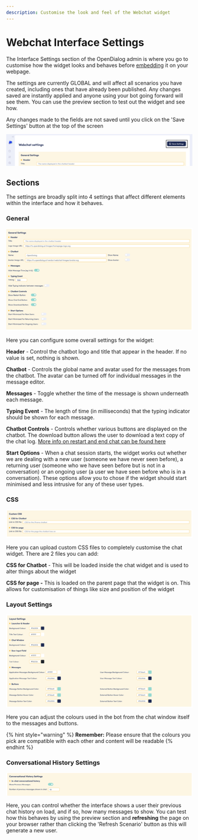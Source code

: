```yaml
---
description: Customise the look and feel of the Webchat widget
---
```


# Webchat Interface Settings

The Interface Settings section of the OpenDialog admin is where you go to customise how the widget looks and behaves before [embedding](../integrating-with-opendialog/webchat/load-webchat-within-a-page-element.md) it on your webpage.

The settings are currently GLOBAL and will affect all scenarios you have created, including ones that have already been published. Any changes saved are instantly applied and anyone using your bot going forward will see them. You can use the preview section to test out the widget and see how.

Any changes made to the fields are not saved until you click on the 'Save Settings' button at the top of the screen

![Save your settings changes using the save button](<../.gitbook/assets/image (359).png>)

## Sections

The settings are broadly split into 4 settings that affect different elements within the interface and how it behaves.

### General

![The General settings](<../.gitbook/assets/image (419).png>)

Here you can configure some overall settings for the widget:

**Header** - Control the chatbot logo and title that appear in the header. If no value is set, nothing is shown.

**Chatbot** - Controls the global name and avatar used for the messages from the chatbot. The avatar can be turned off for individual messages in the message editor.

**Messages** - Toggle whether the time of the message is shown underneath each message.

**Typing Event** - The length of time (in milliseconds) that the typing indicator should be shown for each message.

**Chatbot Controls** - Controls whether various buttons are displayed on the chatbot. The download button allows the user to download a text copy of the chat log. [More info on restart and end chat can be found here](../designing-conversations/building-robust-assistants/contextual-restart-chat-end.md)&#x20;

**Start Options** - When a chat session starts, the widget works out whether we are dealing with a new user (someone we have never seen before), a returning user (someone who we have seen before but is not in a conversation) or an ongoing user (a user we have seen before who is in a  conversation). These options allow you to chose if the widget should start minimised and less intrusive for any of these user types.

### CSS

![CSS Options](<../.gitbook/assets/image (55).png>)

Here you can upload custom CSS files to completely customise the chat widget. There are 2 files you can add:

**CSS for Chatbot** - This will be loaded inside the chat widget and is used to alter things about the widget

**CSS for page -** This is loaded on the parent page that the widget is on. This allows for customisation of things like size and position of the widget

### Layout Settings

![Alter the colours used in the bot](<../.gitbook/assets/image (285).png>)

Here you can adjust the colours used in the bot from the chat window itself to the messages and buttons.&#x20;

{% hint style="warning" %}
**Remember:** Please ensure that the colours you pick are compatible with each other and content will be readable
{% endhint %}

### Conversational History Settings

![Adjust what history is shown to the user](<../.gitbook/assets/image (528).png>)

Here, you can control whether the interface shows a user their previous chat history on load, and if so, how many messages to show. You can test how this behaves by using the preview section and **refreshing** the page on your browser rather than clicking the 'Refresh Scenario' button as this will generate a new user.
